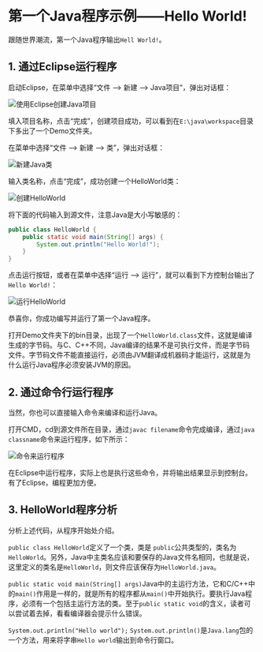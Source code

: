 # 第一个Java程序示例——Hello World!

跟随世界潮流，第一个Java程序输出`Hell World!`。

## 1. 通过Eclipse运行程序

启动Eclipse，在菜单中选择“文件 --> 新建 --> Java项目”，弹出对话框：

![使用Eclipse创建Java项目][1]

填入项目名称，点击“完成”，创建项目成功，可以看到在`E:\java\workspace`目录下多出了一个Demo文件夹。

在菜单中选择“文件 --> 新建 --> 类”，弹出对话框：

![新建Java类][2]

输入类名称，点击“完成”，成功创建一个HelloWorld类：

![创建HelloWorld][3]

将下面的代码输入到源文件，注意Java是大小写敏感的：

```java
public class HelloWorld {
    public static void main(String[] args) {
        System.out.println("Hello World!");
    }
}
```

点击运行按钮，或者在菜单中选择“运行 --> 运行”，就可以看到下方控制台输出了`Hello World!`：

![运行HelloWorld][4]

恭喜你，你成功编写并运行了第一个Java程序。

打开Demo文件夹下的bin目录，出现了一个`HelloWorld.class`文件，这就是编译生成的字节码。与C、C++不同，Java编译的结果不是可执行文件，而是字节码文件。字节码文件不能直接运行，必须由JVM翻译成机器码才能运行，这就是为什么运行Java程序必须安装JVM的原因。

## 2. 通过命令行运行程序

当然，你也可以直接输入命令来编译和运行Java。

打开CMD，cd到源文件所在目录，通过`javac filename`命令完成编译，通过`java classname`命令来运行程序，如下所示：

![命令来运行程序][5]

在Eclipse中运行程序，实际上也是执行这些命令，并将输出结果显示到控制台。有了Eclipse，编程更加方便。

## 3. HelloWorld程序分析

分析上述代码，从程序开始处介绍。
    
`public class HelloWorld`定义了一个类，类是 `public`公共类型的，类名为`HelloWorld`。另外，Java中主类名应该和要保存的Java文件名相同，也就是说，这里定义的类名是`HelloWorld`，则文件应该保存为`HelloWorld.java`。

`public static void main(String[] args)`Java中的主运行方法，它和C/C++中的`main()`作用是一样的，就是所有的程序都从`main()`中开始执行。要执行Java程序，必须有一个包括主运行方法的类。至于`public static void`的含义，读者可以尝试着去掉，看看编译器会提示什么错误。

`System.out.println("Hello world");`
`System.out.println()`是`Java.lang`包的一个方法，用来将字串`Hello world`输出到命令行窗口。

[1]: http://www.weixueyuan.net/uploads/allimg/141125/1-14112510501W43.png
[2]: http://www.weixueyuan.net/uploads/allimg/141125/1-141125105632127.png
[3]: http://www.weixueyuan.net/uploads/allimg/141125/1-141125105K3606.png
[4]: http://www.weixueyuan.net/uploads/allimg/141125/1-14112511044AF.png
[5]: http://www.weixueyuan.net/uploads/allimg/141125/1-141125131125605.png